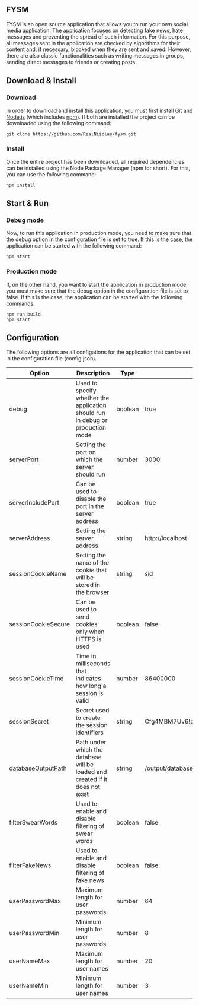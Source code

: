 ## FYSM
FYSM is an open source application that allows you to run your own social media application. The application focuses on detecting fake news, hate messages and preventing the spread of such information. For this purpose, all messages sent in the application are checked by algorithms for their content and, if necessary, blocked when they are sent and saved. However, there are also classic functionalities such as writing messages in groups, sending direct messages to friends or creating posts.

## Download & Install
### Download
In order to download and install this application, you must first install [Git](https://git-scm.com) and [Node.js](https://nodejs.org) (which includes [npm](https://www.npmjs.com)).
If both are installed the project can be downloaded using the following command:

    git clone https://github.com/RealNiiclas/fysm.git
    
### Install
Once the entire project has been downloaded, all required dependencies can be installed using the Node Package Manager (npm for short).
For this, you can use the following command:

    npm install

## Start & Run
### Debug mode
Now, to run this application in production mode, you need to make sure that the debug option in the configuration file is set to true.
If this is the case, the application can be started with the following command:

    npm start

### Production mode
If, on the other hand, you want to start the application in production mode, you must make sure that the debug option in the configuration file is set to false.
If this is the case, the application can be started with the following commands:

    npm run build
    npm start

## Configuration
The following options are all configations for the application that can be set in the configuration file (config.json).

Option | Description | Type | Default
--- | --- | --- | ---
debug | Used to specify whether the application should run in debug or production mode | boolean | true
serverPort | Setting the port on which the server should run | number | 3000
serverIncludePort | Can be used to disable the port in the server address | boolean | true
serverAddress | Setting the server address | string | http[]()://localhost
sessionCookieName | Setting the name of the cookie that will be stored in the browser | string | sid
sessionCookieSecure | Can be used to send cookies only when HTTPS is used | boolean | false
sessionCookieTime | Time in milliseconds that indicates how long a session is valid | number |86400000
sessionSecret | Secret used to create the session identifiers | string | Cfg4MBM7Uv6!p!QUHACpahP5de%m*$Zs
databaseOutputPath | Path under which the database will be loaded and created if it does not exist | string | /output/database.db
filterSwearWords | Used to enable and disable filtering of swear words | boolean | false
filterFakeNews | Used to enable and disable filtering of fake news | boolean | false
userPasswordMax | Maximum length for user passwords | number | 64
userPasswordMin | Minimum length for user passwords | number | 8
userNameMax | Maximum length for user names | number | 20
userNameMin | Minimum length for user names | number | 3